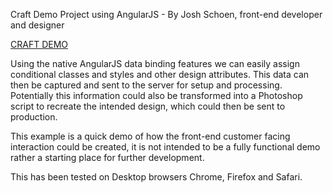 Craft Demo Project using AngularJS - By Josh Schoen, front-end developer and designer

[CRAFT DEMO](http://joshschoen.com/craft)

Using the native AngularJS data binding features we can easily assign conditional classes and styles and other design attributes. This data can then be captured and sent to the server for setup and processing. Potentially this information could also be transformed into a Photoshop script to recreate the intended design, which could then be sent to production.

This example is a quick demo of how the front-end customer facing interaction could be created, it is not intended to be a fully functional demo rather a starting place for further development.

This has been tested on Desktop browsers Chrome, Firefox and Safari.
